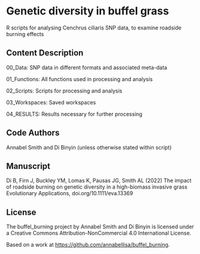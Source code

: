 # Genetic diversity in buffel grass 

R scripts for analysing Cenchrus ciliaris SNP data, to examine roadside burning effects

## Content Description

00_Data: SNP data in different formats and associated meta-data

01_Functions: All functions used in processing and analysis

02_Scripts: Scripts for processing and analysis

03_Workspaces: Saved workspaces

04_RESULTS: Results necessary for further processing

## Code Authors

Annabel Smith and Di Binyin (unless otherwise stated within script)

## Manuscript

Di B, Firn J, Buckley YM, Lomas K, Pausas JG, Smith AL (2022) The impact of roadside burning on genetic diversity in a high-biomass invasive grass Evolutionary Applications, doi.org/10.1111/eva.13369

## License

The buffel_burning project by Annabel Smith and Di Binyin is licensed under a Creative Commons Attribution-NonCommercial 4.0 International License.

Based on a work at https://github.com/annabellisa/buffel_burning.